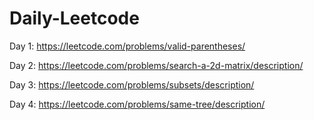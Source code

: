 # Daily-Leetcode

Day 1: https://leetcode.com/problems/valid-parentheses/

Day 2: https://leetcode.com/problems/search-a-2d-matrix/description/

Day 3: https://leetcode.com/problems/subsets/description/

Day 4: https://leetcode.com/problems/same-tree/description/
